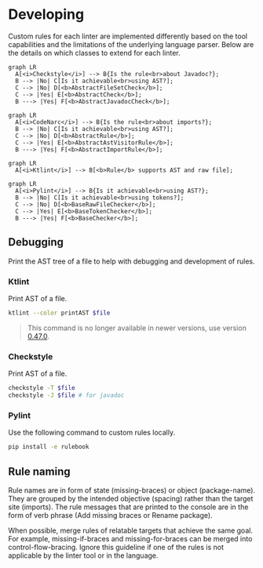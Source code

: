 # Developing

Custom rules for each linter are implemented differently based on the tool capabilities and the limitations of the underlying language parser. Below are the details on which classes to extend for each linter.

```mermaid
graph LR
  A[<i>Checkstyle</i>] --> B{Is the rule<br>about Javadoc?};
  B --> |No| C[Is it achievable<br>using AST?];
  C --> |No| D[<b>AbstractFileSetCheck</b>];
  C --> |Yes| E[<b>AbstractCheck</b>];
  B ---> |Yes| F[<b>AbstractJavadocCheck</b>];
```

```mermaid
graph LR
  A[<i>CodeNarc</i>] --> B{Is the rule<br>about imports?};
  B --> |No| C[Is it achievable<br>using AST?];
  C --> |No| D[<b>AbstractRule</b>];
  C --> |Yes| E[<b>AbstractAstVisitorRule</b>];
  B ---> |Yes| F[<b>AbstractImportRule</b>];
```

```mermaid
graph LR
  A[<i>Ktlint</i>] --> B[<b>Rule</b> supports AST and raw file];
```

```mermaid
graph LR
  A[<i>Pylint</i>] --> B{Is it achievable<br>using AST?};
  B --> |No| C[Is it achievable<br>using tokens?];
  C --> |No| D[<b>BaseRawFileChecker</b>];
  C --> |Yes| E[<b>BaseTokenChecker</b>];
  B ---> |Yes| F[<b>BaseChecker</b>];
```

## Debugging

Print the AST tree of a file to help with debugging and development of rules.

### Ktlint

Print AST of a file.

```sh
ktlint --color printAST $file
```

> This command is no longer available in newer versions, use version [0.47.0](https://github.com/pinterest/ktlint/releases/tag/0.47.0).

### Checkstyle

Print AST of a file.

```sh
checkstyle -T $file
checkstyle -J $file # for javadoc
```

### Pylint

Use the following command to custom rules locally.

```sh
pip install -e rulebook
```

## Rule naming

Rule names are in form of state (missing-braces) or object (package-name). They are grouped by the intended objective (spacing) rather than the target site (imports). The rule messages that are printed to the console are in the form of verb phrase (Add missing braces or Rename package).

When possible, merge rules of relatable targets that achieve the same goal. For example, missing-if-braces and missing-for-braces can be merged into control-flow-bracing. Ignore this guideline if one of the rules is not applicable by the linter tool or in the language.
